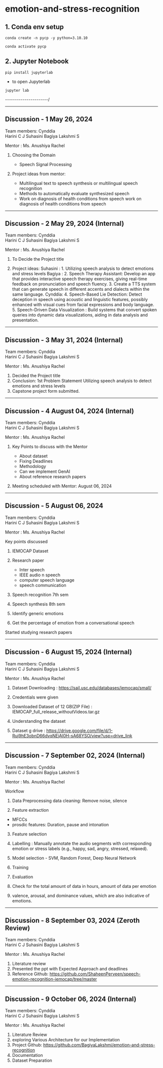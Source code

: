 # emotion-and-stress-recognition

## 1. Conda env setup 

```
conda create -n pycp -y python=3.10.10             
```

```
conda activate pycp
``` 

## 2. Jupyter Notebook 

```
pip install jupyterlab
```
- to open Jupyterlab 

```
jupyter lab
```












----------------------/


-----------------------------------------
Discussion - 1    May 26, 2024
-----------------------------------------
Team members: 
    Cynddia  
    Harini C J 
    Suhasini 
    Bagiya Lakshmi S

Mentor :  Ms. Anushiya Rachel 

1. Choosing the Domain 
    - Speech Signal Processing 

2. Project ideas from mentor: 
    - Multilingual text to speech synthesis or multilingual speech recognition 
    - Methods to automatically evaluate synthesized speech
    - Work on diagnosis of health conditions from speech
work on diagnosis of health conditions from speech


-----------------------------------------
Discussion - 2    May 29, 2024 (Internal)
-----------------------------------------
Team members: 
    Cynddia  
    Harini C J 
    Suhasini 
    Bagiya Lakshmi S

Mentor :  Ms. Anushiya Rachel 

1. To Decide the Project title

2. Project ideas: 
    Suhasini :
        1. Utilizing speech analysis to detect emotions and stress levels
    Bagiya : 
        2. Speech Therapy Assistant: Develop an app that provides interactive speech therapy exercises, giving real-time feedback on pronunciation and speech fluency.
        3. Create a TTS system that can generate speech in different accents and dialects within the same language.
    Cynddia: 
        4. Speech-Based Lie Detection: Detect deception in speech using acoustic and linguistic features, possibly enhanced with visual cues from facial expressions and body language.
        5. Speech-Driven Data Visualization : Build systems that convert spoken queries into dynamic data visualizations, aiding in data analysis and presentation.


-----------------------------------------
Discussion - 3    May 31, 2024 (Internal)
-----------------------------------------
Team members: 
    Cynddia  
    Harini C J 
    Suhasini 
    Bagiya Lakshmi S

Mentor :  Ms. Anushiya Rachel 

1. Decided the Project title
2. Conclusion: 1st Problem Statement 
    Utilizing speech analysis to detect emotions and stress levels
3. Capstone project form submitted.


-----------------------------------------
Discussion - 4   August 04, 2024 (Internal)
-----------------------------------------
Team members: 
    Cynddia  
    Harini C J 
    Suhasini 
    Bagiya Lakshmi S

Mentor :  Ms. Anushiya Rachel 

1. Key Points to discuss with the Mentor 
    * About dataset 
    * Fixing Deadlines 
    * Methodology 
    * Can we implement GenAI
    * About reference research papers 

2. Meeting scheduled with Mentor: August 06, 2024

-----------------------------------------
Discussion - 5   August 06, 2024
-----------------------------------------
Team members: 
    Cynddia  
    Harini C J 
    Suhasini 
    Bagiya Lakshmi S

Mentor :  Ms. Anushiya Rachel 

Key points discussed 

1. IEMOCAP Dataset 
2. Research paper 
    - Inter speech 
    - IEEE audio n speech 
    - computer speech language 
    - speech communication

3. Speech recognition 7th sem 
4. Speech synthesis 8th sem
3. Identify generic emotions 
4. Get the percentage of emotion from a conversational speech

Started studying research papers 

-----------------------------------------
Discussion - 6   August 15, 2024 (Internal)
-----------------------------------------
Team members: 
    Cynddia  
    Harini C J 
    Suhasini 
    Bagiya Lakshmi S

Mentor :  Ms. Anushiya Rachel 

1. Dataset Downloading : https://sail.usc.edu/databases/iemocap/small/
2. Credentials were given 
3. Downloaded Dataset of 12 GB(ZIP File) : 
    IEMOCAP_full_release_withoutVideos.tar.gz

4. Understanding the dataset
5. Dataset g drive : https://drive.google.com/file/d/1-Ruj9hE3obnD66dvqNEjAl0H-sA68YSO/view?usp=drive_link



-----------------------------------------
Discussion - 7   September 02, 2024 (Internal)
-----------------------------------------
Team members: 
    Cynddia  
    Harini C J 
    Suhasini 
    Bagiya Lakshmi S

Mentor :  Ms. Anushiya Rachel 

Workflow 

1. Data Preprocessing 
data cleaning: Remove noise, silence 

2. Feature extraction 
- MFCCs 
- prosdic features: Duration, pause and intonation 

3. Feature selection 
4. Labelling : Manually annotate the audio segments with corresponding emotion or stress labels (e.g., happy, sad, angry, stressed, relaxed).
5. Model selection - SVM, Random Forest, Deep Neural Network
6. Training 
7. Evaluation

8. Check for the total amount of data in hours, amount of data per emotion
9. valence, arousal, and dominance values, which are also indicative of emotions.


-----------------------------------------
Discussion - 8   September 03, 2024 (Zeroth Review)
-----------------------------------------
Team members: 
    Cynddia  
    Harini C J 
    Suhasini 
    Bagiya Lakshmi S

Mentor :  Ms. Anushiya Rachel 

1. Literature review 
2. Presented the ppt with Expected Approach and deadlines 
3. Reference Github: https://github.com/ShaheenPerveen/speech-emotion-recognition-iemocap/tree/master


-----------------------------------------
Discussion - 9   October 06, 2024 (Internal)
-----------------------------------------
Team members: 
    Cynddia  
    Harini C J 
    Suhasini 
    Bagiya Lakshmi S

Mentor :  Ms. Anushiya Rachel 

1. Literature Review 
2. exploring Various Architecture for our Implementation 
3. Project Github: https://github.com/BagiyaLakshmi/emotion-and-stress-recognition
4. Documentation 
5. Dataset Preparation 